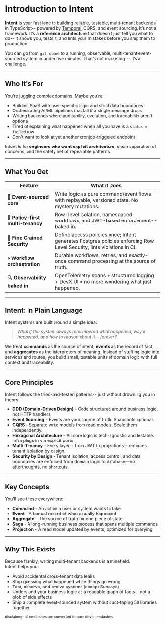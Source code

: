 # Introduction to Intent

**Intent** is your fast lane to building reliable, testable, multi-tenant backends in TypeScript-- powered by [Temporal](https://github.com/temporalio/temporal), CQRS, and event sourcing. It’s not a framework. It’s a **reference architecture** that doesn't just tell you what to do-- it shows you, tests it, and lints your mistakes before you ship them to production.

You can go from `git clone` to a running, observable, multi-tenant event-sourced system in under five minutes. That’s not marketing -- it’s a challenge.

---

## Who It's For

You’re juggling complex domains. Maybe you’re:

- Building SaaS with user-specific logic and strict data boundaries
- Orchestrating AI/ML pipelines that fail if a single message drops
- Writing backends where auditability, evolution, and traceability aren’t optional
- Tired of explaining what happened when all you have is a `status = failed` row
- Don't want to look at yet another cronjob-triggered endpoint
 
Intent is for **engineers who want explicit architecture**, clean separation of concerns, and the safety net of repeatable patterns.

---

## What You Get

| Feature                           | What it Does                                                                                                          |
|-----------------------------------|-----------------------------------------------------------------------------------------------------------------------|
| 🧱 **Event-sourced core**         | Write logic as pure command/event flows with replayable, versioned state. No mystery mutations.                       |
| 🧠 **Policy-first multi-tenancy** | Row-level isolation, namespaced workflows, and JWT-based enforcement-- baked in.                                      |
| 🔐 **Fine Grained Security**      | Define access policies once; Intent generates Postgres policies enforcing Row Level Security, lints violations in CI. |
| 🌀 **Workflow orchestration**     | Durable workflows, retries, and exactly-once command processing at the source of truth.                               |
| 🔍 **Observability baked in**     | OpenTelemetry spans + structured logging + DevX UI = no more wondering what just happened.                            |

---

## Intent: In Plain Language

Intent systems are built around a simple idea:

> *What if the system always remembered what happened, why it happened, and how to reason about it-- forever?*

We treat **commands** as the source of intent, **events** as the record of fact, and **aggregates** as the interpreters of meaning. Instead of stuffing logic into services and routes, you build small, testable units of domain logic with full context and traceability.

---

## Core Principles

Intent follows the tried-and-tested patterns-- just without drowning you in theory:

- **DDD (Domain-Driven Design)** - Code structured around business logic, not HTTP handlers
- **Event Sourcing** - Events are your source of truth. Snapshots optional.
- **CQRS** - Separate write models from read models. Scale them independently.
- **Hexagonal Architecture** - All core logic is tech-agnostic and testable. Infra plugs in via explicit ports.
- **Multi-Tenancy** - Every layer-- from JWT to projections-- enforces tenant isolation by design.
- **Security by Design** - Tenant isolation, access control, and data boundaries are enforced from domain logic to database—no afterthoughts, no shortcuts.
---

## Key Concepts

You’ll see these everywhere:

- **Command** - An action a user or system wants to take
- **Event** - A factual record of what actually happened
- **Aggregate** - The source of truth for one piece of state
- **Saga** - A long-running business process that spans multiple commands
- **Projection** - A read model updated by events, optimized for querying

---

## Why This Exists

Because frankly, writing multi-tenant backends is a minefield.  
Intent helps you:

- Avoid accidental cross-tenant data leaks
- Stop guessing what happened when things go wrong
- Test, observe, and evolve systems (except Sundays)
- Understand your business logic as a readable graph of facts-- not a blob of side effects
- Ship a complete event-sourced system without duct-taping 50 libraries together

<sub>disclaimer: all emdashes are converted to poor dev's emdashes.</sub>